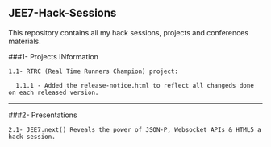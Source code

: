 ## JEE7-Hack-Sessions

This repository contains all my hack sessions, projects and conferences materials.

###1- Projects INformation

    1.1- RTRC (Real Time Runners Champion) project:

      1.1.1 - Added the release-notice.html to reflect all changeds done on each released version.

-----

###2- Presentations

    2.1- JEE7.next() Reveals the power of JSON-P, Websocket APIs & HTML5 a hack session.
